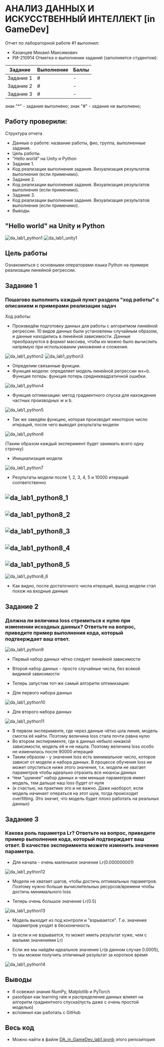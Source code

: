 # АНАЛИЗ ДАННЫХ И ИСКУССТВЕННЫЙ ИНТЕЛЛЕКТ [in GameDev]
Отчет по лабораторной работе #1 выполнил:
- Казанцев Михаил Максимович
- РИ-210914
Отметка о выполнении заданий (заполняется студентом):

| Задание | Выполнение | Баллы |
| ------ | ------ | ------ |
| Задание 1 | # | - |
| Задание 2 | # | - |
| Задание 3 | # | - |

знак "*" - задание выполнено; знак "#" - задание не выполнено;

Работу проверили:
-

Структура отчета

- Данные о работе: название работы, фио, группа, выполненные задания.
- Цель работы.
- "Hello world" на Unity и Python
- Задание 1.
- Код реализации выполнения задания. Визуализация результатов выполнения (если применимо).
- Задание 2.
- Код реализации выполнения задания. Визуализация результатов выполнения (если применимо).
- Задание 3.
- Код реализации выполнения задания. Визуализация результатов выполнения (если применимо).
- Выводы.

## "Hello world" на Unity и Python

![da_lab1_python1](images/da_lab1_python1.png?raw=true "Python")
![da_lab1_unity1](images/da_lab1_unity1.png?raw=true "Unity")

## Цель работы
Ознакомиться с основными операторами языка Python на примере реализации линейной регрессии.

## Задание 1
### Пошагово выполнить каждый пункт раздела "ход работы" с описанием и примерами реализации задач
Ход работы:
- Произведём подготовку данных для работы с алгоритмом линейной регрессии. 10 видов данных были установлены случайным образом, и данные находились в линейной зависимости. Данные преобразуются в формат массива, чтобы их можно было вычислить напрямую при использовании умножения и сложения.

![da_lab1_python2](images/da_lab1_python2.png?raw=true)
![da_lab1_python3](images/da_lab1_python3.png?raw=true)

- Определим связанные функции.
- Функция модели: определяет модель линейной регрессии wx+b. Функция потерь: функция потерь среднеквадратичной ошибки.

![da_lab1_python4](images/da_lab1_python4.png?raw=true)

- Функция оптимизации: метод градиентного спуска для нахождения частных производных w и b.

![da_lab1_python5](images/da_lab1_python5.png?raw=true)

- Так же заведём функцию, которая производит некоторое число итераций, после чего выводит результаты модели

![da_lab1_python6](images/da_lab1_python6.png?raw=true)

(Таким образом каждый эксперимент будет занимать всего одну строчку)

- Инициализация модели

![da_lab1_python7](images/da_lab1_python7.png?raw=true)

- Результаты модели после 1, 2, 3, 4, 5 и 10000 итераций соответственно

![da_lab1_python8_1](images/da_lab1_python8_1.png?raw=true)
-
![da_lab1_python8_2](images/da_lab1_python8_2.png?raw=true)
-
![da_lab1_python8_3](images/da_lab1_python8_3.png?raw=true)
-
![da_lab1_python8_4](images/da_lab1_python8_4.png?raw=true)
-
![da_lab1_python8_5](images/da_lab1_python8_5.png?raw=true)
-
![da_lab1_python8_6](images/da_lab1_python8_6.png?raw=true)

- Как видно, после достаточного числа итераций, выход модели стал похож на входные данные

## Задание 2
### Должна ли величина loss стремиться к нулю при изменении исходных данных? Ответьте на вопрос, приведите пример выполнения кода, который подтверждает ваш ответ.

![da_lab1_python9](images/da_lab1_python9.png?raw=true)

- Первый набор данных чётко следует линейной зависимости
- Второй набор данных - просто случайные числа, без всякой видимой зависимости

- Теперь запустим тот-же самый алгоритм оптимизации:

- Для первого набора данных

![da_lab1_python10](images/da_lab1_python10.png?raw=true)

- Для второго набора данных

![da_lab1_python11](images/da_lab1_python11.png?raw=true)

- В первом эксперименте, где через данные чётко шла линия, модель смогла её найти. Поэтому величина loss стала почти равна нулю
- Во втором экспирименте, где в данных небыло никакой зависимости, модель её и не нашла. Поэтому величина loss особо не изменилась после 90000 итераций
- Таким образом - у значения loss есть минимальное число, которое зависит от модели и набора данных. В процессе обучения loss не может опуститься ниже этого значения, т.к. модели не хватает параметров чтобы идеально отразить все нюансы данных
- Чем "шумнее" набор данных и чем меньше параметров имеет модель, тем дальше наш loss будет от нуля
- (к счастью, на практике это и не важно. Даже наоборот, если модель начинает операться на этот шум, тогда происходит overfitting. Это значит, что модель будет плохо работать на реальных данных)

## Задание 3
### Какова роль параметра Lr? Ответьте на вопрос, приведите пример выполнения кода, который подтверждает ваш ответ. В качестве эксперимента можете изменить значение параметра.

- Для начала - очень маленькое значение Lr(0.000000001)

![da_lab1_python12](images/da_lab1_python12.png?raw=true)

- Модели не хватает шагов, чтобы достичь оптимальных параметров. Поэтому нужно больше вычислительных ресурсов/времени чтобы достичь минимального loss

- Теперь очень большое значение Lr(0.5)

![da_lab1_python13](images/da_lab1_python13.png?raw=true)

- Модель выходит из под контроля и "взрывается". Т.е. значения параметров уходят в бесконечность
- (а если и не взрывается, то может иметь результат хуже, чем с малыми значениями Lr)

- Если же мы найдём идеальное значение Lr(в данном случае 0.0005), то мы можем получить отличиный результат за короткое время

![da_lab1_python14](images/da_lab1_python14.png?raw=true)

## Выводы

- Я освежил знания NumPy, Matplotlib и PyTorch
- разобрал как learning rate и распределение данных влияет на алгоритм градиентного спуска(пусть даже с очень простой моделью)
- вспомнил как работать с GitHub

## Весь код
- Можно найти в файле [DA_in_GameDev_lab1.ipynb](DA_in_GameDev_lab1.ipynb) этого репозитория
